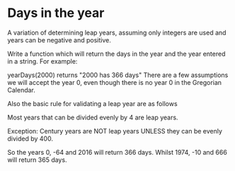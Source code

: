 # Days in the year

A variation of determining leap years, assuming only integers are used and years can be negative and positive.

Write a function which will return the days in the year and the year entered in a string. For example:

yearDays(2000) returns "2000 has 366 days"
There are a few assumptions we will accept the year 0, even though there is no year 0 in the Gregorian Calendar.

Also the basic rule for validating a leap year are as follows

Most years that can be divided evenly by 4 are leap years.

Exception: Century years are NOT leap years UNLESS they can be evenly divided by 400.

So the years 0, -64 and 2016 will return 366 days. Whilst 1974, -10 and 666 will return 365 days.
